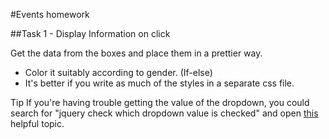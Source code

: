 #Events homework

##Task 1 - Display Information on click

Get the data from the boxes and place them in a prettier way.
- Color it suitably according to gender. (If-else)
- It's better if you write as much of the styles in a separate css file.
 
Tip
If you're having trouble getting the value of the dropdown, you could search for "jquery check which dropdown value is checked" and open [this]( http://stackoverflow.com/questions/2780566/get-selected-value-of-a-dropdowns-item-using-jquery) helpful topic.
